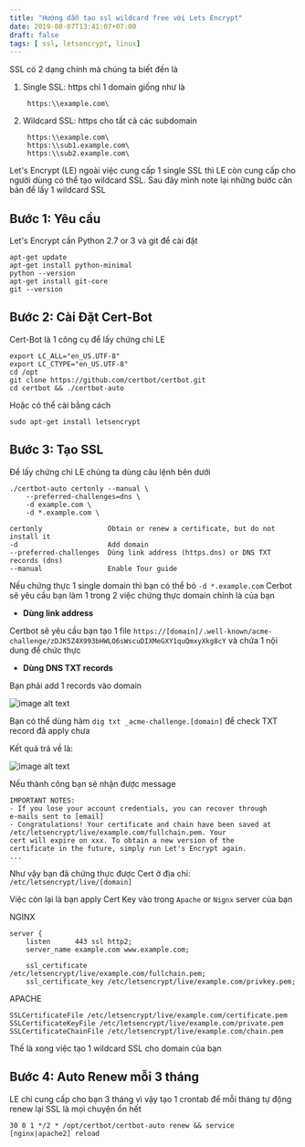```yaml
---
title: "Hướng dẫn tạo ssl wildcard free với Lets Encrypt"
date: 2019-08-07T13:41:07+07:00
draft: false
tags: [ ssl, letsencrypt, linux]
---
```


SSL có 2 dạng chính mà chúng ta biết đến là

1. Single SSL: https chỉ 1 domain giống như là 

        https:\\example.com\

2. Wildcard SSL: https cho tất cả các subdomain

        https:\\example.com\ 
        https:\\sub1.example.com\ 
        https:\\sub2.example.com\

Let's Encrypt (LE) ngoài việc cung cấp 1 single SSL thì LE còn cung cấp cho người dùng có thể tạo wildcard SSL. Sau đây mình note lại những bước căn bản để lấy 1 wildcard SSL

## Bước 1: Yêu cầu

Let's Encrypt cần Python 2.7 or 3 và git để cài đặt

    apt-get update
    apt-get install python-minimal
    python --version
    apt-get install git-core
    git --version

## Bước 2: Cài Đặt Cert-Bot

Cert-Bot là 1 công cụ để lấy chứng chỉ LE

    export LC_ALL="en_US.UTF-8"
    export LC_CTYPE="en_US.UTF-8"
    cd /opt
    git clone https://github.com/certbot/certbot.git
    cd certbot && ./certbot-auto

Hoặc có thể cài bằng cách

    sudo apt-get install letsencrypt

## Bước 3: Tạo SSL

Để lấy chứng chỉ LE chúng ta dùng câu lệnh bên dưới

    ./certbot-auto certonly --manual \
        --preferred-challenges=dns \
        -d example.com \
        -d *.example.com \ 

    certonly                Obtain or renew a certificate, but do not install it
    -d                      Add domain 
    --preferred-challenges  Dùng link address (https.dns) or DNS TXT records (dns)
    --manual                Enable Tour guide 

Nếu chứng thực 1 single domain thì bạn có thể bỏ `-d *.example.com`
Cerbot sẽ yêu cầu bạn làm 1 trong 2 việc chứng thực domain chính là của bạn

- **Dùng link address**

Certbot sẽ yêu cầu bạn tạo 1 file `https://[domain]/.well-known/acme-challenge/zDJK5Z4X993bHWLO6sWscuDIXMeGXY1quQmxyXkg8cY` và chứa 1 nội dung để chức thực

- **Dùng DNS TXT records**

Bạn phải add 1 records vào domain

![image alt text](/posts/images/challenge_let_encrypt.png)

Bạn có thể dùng hàm `dig txt _acme-challenge.[domain]` để check TXT record đã apply chưa

Kết quả trả về là:

![image alt text](/posts/images/acme-challenge.png)

Nếu thành công bạn sẽ nhận được message

    IMPORTANT NOTES:
    - If you lose your account credentials, you can recover through
    e-mails sent to [email]
    - Congratulations! Your certificate and chain have been saved at
    /etc/letsencrypt/live/example.com/fullchain.pem. Your
    cert will expire on xxx. To obtain a new version of the
    certificate in the future, simply run Let's Encrypt again.
    ...

Như vậy bạn đã chứng thực được Cert ở địa chỉ: `/etc/letsencrypt/live/[domain]`

Việc còn lại là bạn apply Cert Key vào trong `Apache` or `Nignx` server của bạn

NGINX

    server {
        listen      443 ssl http2;
        server_name example.com www.example.com;

        ssl_certificate     /etc/letsencrypt/live/example.com/fullchain.pem;
        ssl_certificate_key /etc/letsencrypt/live/example.com/privkey.pem;

APACHE

    SSLCertificateFile /etc/letsencrypt/live/example.com/certificate.pem
    SSLCertificateKeyFile /etc/letsencrypt/live/example.com/private.pem
    SSLCertificateChainFile /etc/letsencrypt/live/example.com/chain.pem

Thế là xong việc tạo 1 wildcard SSL cho domain của bạn

## Bước 4: Auto Renew mỗi 3 tháng

LE chỉ cung cấp cho bạn 3 tháng vì vậy tạo 1 crontab để mỗi tháng tự động renew lại SSL là mọi chuyện ổn hết

    30 0 1 */2 * /opt/certbot/certbot-auto renew && service [nginx|apache2] reload
